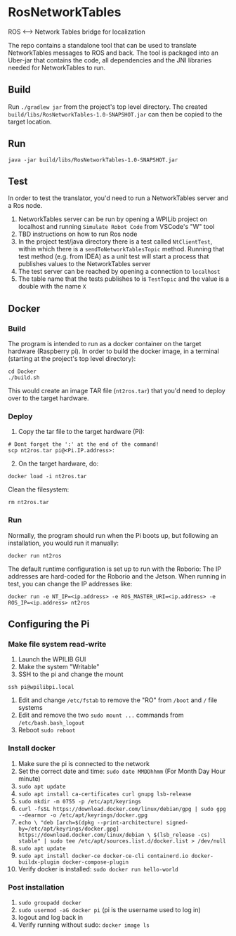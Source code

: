# RosNetworkTables
ROS &lt;--> Network Tables bridge for localization 

The repo contains a standalone tool that can be used to translate NetworkTables messages to ROS and back.
The tool is packaged into an Uber-jar that contains the code, all dependencies and the JNI libraries needed 
for NetworkTables to run.

## Build
Run `./gradlew jar` from the project's top level directory.
The created `build/libs/RosNetworkTables-1.0-SNAPSHOT.jar` can then be copied to the target location.

## Run
`java -jar build/libs/RosNetworkTables-1.0-SNAPSHOT.jar`

## Test
In order to test the translator, you'd need to run a NetworkTables server and a Ros node.
1. NetworkTables server can be run by opening a WPILib project on localhost and running 
`Simulate Robot Code` from VSCode's "W" tool
2. TBD instructions on how to run Ros node
3. In the project test/java directory there is a test called `NtClientTest`, within which there is a `sendToNetworkTablesTopic`
method. Running that test method (e.g. from IDEA) as a unit test will start a process that publishes values to the NetworkTables server
4. The test server can be reached by opening a connection to `localhost`
5. The table name that the tests publishes to is `TestTopic` and the value is a double with the name `X`

## Docker
### Build
The program is intended to run as a docker container on the target hardware (Raspberry pi).
In order to build the docker image, in a terminal (starting at the project's top level directory):
```
cd Docker
./build.sh
```
This would create an image TAR file (`nt2ros.tar`) that you'd need to deploy over to the target hardware.

### Deploy
1. Copy the tar file to the target hardware (Pi):
```
# Dont forget the ':' at the end of the command!
scp nt2ros.tar pi@<Pi.IP.address>:
```

2. On the target hardware, do:
```
docker load -i nt2ros.tar
```
Clean the filesystem:
```
rm nt2ros.tar
```

### Run
Normally, the program should run when the Pi boots up, but following an installation, you would run it manually:
```
docker run nt2ros
```
The default runtime configuration is set up to run with the Roborio: The IP addresses are hard-coded for the Roborio and the Jetson.
When running in test, you can change the IP addresses like:
```
docker run -e NT_IP=<ip.address> -e ROS_MASTER_URI=<ip.address> -e ROS_IP=<ip.address> nt2ros
```
## Configuring the Pi
### Make file system read-write
1. Launch the WPILIB GUI
2. Make the system "Writable"
3. SSH to the pi and change the mount
```
ssh pi@wpilibpi.local
```
1. Edit and change `/etc/fstab` to remove the "RO" from `/boot` and `/` file systems
2. Edit and remove the two `sudo mount ...` commands from `/etc/bash.bash_logout`
3. Reboot `sudo reboot`

### Install docker
1. Make sure the pi is connected to the network
2. Set the correct date and time:
`sudo date MMDDhhmm`  (For Month Day Hour minute)
3. `sudo apt update`
4. `sudo apt install ca-certificates curl gnupg lsb-release`
5. `sudo mkdir -m 0755 -p /etc/apt/keyrings`
6. `curl -fsSL https://download.docker.com/linux/debian/gpg | sudo gpg --dearmor -o /etc/apt/keyrings/docker.gpg`
7. `echo \
   "deb [arch=$(dpkg --print-architecture) signed-by=/etc/apt/keyrings/docker.gpg] https://download.docker.com/linux/debian \
   $(lsb_release -cs) stable" | sudo tee /etc/apt/sources.list.d/docker.list > /dev/null`
8. `sudo apt update`   
9. `sudo apt install docker-ce docker-ce-cli containerd.io docker-buildx-plugin docker-compose-plugin`   
10. Verify docker is installed: `sudo docker run hello-world`

### Post installation
1. `sudo groupadd docker`
2. `sudo usermod -aG docker pi` 
   (pi is the username used to log in)
3. logout and log back in
4. Verify running without sudo: `docker image ls`
